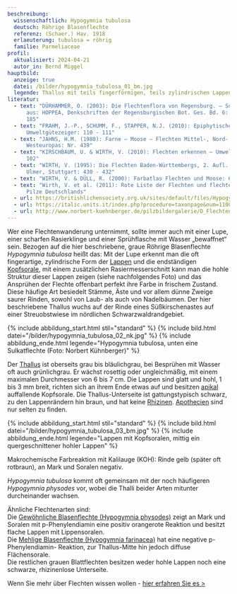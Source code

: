 ```yaml
---
beschreibung:
  wissenschaftlich: Hypogymnia tubulosa
  deutsch: Röhrige Blasenflechte
  referenz: (Schaer.) Hav. 1918
  erlaeuterung: tubulosa = röhrig
  familie: Parmeliaceae
profil:
  aktualisiert: 2024-04-21
  autor_in: Bernd Miggel
hauptbild:
  anzeige: true
  datei: /bilder/hypogymnia_tubulosa_01_bm.jpg
  legende: Thallus mit teils fingerförmigen, teils zylindrischen Lappen
literatur:
  - text: "DÜRHAMMER, O. (2003): Die Flechtenflora von Regensburg. – Sonderdruck
      aus: HOPPEA, Denkschriften der Regensburgischen Bot. Ges. Bd. 6: 184 -
      185"
  - text: "FRAHM, J.-P., SCHUMM, F., STAPPER, N.J. (2010): Epiphytische Flechten als
      Umweltgütezeiger: 110 - 111"
  - text: "JAHNS, H.M. (1980): Farne – Moose – Flechten Mittel-, Nord- und
      Westeuropas: Nr. 439"
  - text: "KIRSCHBAUM, U. & WIRTH, V. (2010): Flechten erkennen – Umwelt bewerten:
      102"
  - text: "WIRTH, V. (1995): Die Flechten Baden-Württembergs, 2. Aufl., 1006 S.;
      Ulmer, Stuttgart: 430 - 432"
  - text: "WIRTH, V. & DÜLL, R. (2000): Farbatlas Flechten und Moose: 66"
  - text: "Wirth, V. et al. (2011): Rote Liste der Flechten und flechtenbewohnende
      Pilze Deutschlands"
  - url: https://britishlichensociety.org.uk/sites/default/files/Hypogymnia%20tubulosa.pdf
  - url: https://italic.units.it/index.php?procedure=taxonpage&num=1100
  - url: http://www.norbert-kuehnberger.de/pilzbildergalerie/D_Flechten-Lichenes_-_226_Arten/index.htm
---
```

Wer eine Flechtenwanderung unternimmt, sollte immer auch mit einer Lupe, einer scharfen Rasierklinge und einer Sprühflasche mit Wasser „bewaffnet“ sein. Bezogen auf die hier beschriebene, graue Röhrige Blasenflechte *Hypogymnia tubulosa* heißt das: Mit der Lupe erkennt man die oft fingerartige, zylindrische Form der [Lappen](Lappen "Glossar") und die endständigen [Kopfsorale](Sorale "Glossar"), mit einem zusätzlichen Rasiermesserschnitt kann man die hohle Struktur dieser Lappen zeigen (siehe nachfolgendes Foto) und das Ansprühen der Flechte offenbart perfekt ihre Farbe in frischem Zustand. Diese häufige Art besiedelt Stämme, Äste und vor allem dünne Zweige saurer Rinden, sowohl von Laub- als auch von Nadelbäumen. Der hier beschriebene Thallus wuchs auf der Rinde eines Süßkirschenastes auf einer Streuobstwiese im nördlichen Schwarzwaldrandgebiet.

{% include abbildung_start.html stil="standard" %}
{% include bild.html datei="/bilder/hypogymnia_tubulosa_02_nk.jpg" %}
{% include abbildung_ende.html legende="Hypogymnia tubulosa, unten eine Sulkatflechte (Foto: Norbert Kühnberger)" %}

Der [Thallus](Thallus "Glossar") ist oberseits grau bis bläulichgrau, bei Besprühen mit Wasser oft auch grünlichgrau. Er wächst rosettig oder ungleichmäßig, mit einem maximalen Durchmesser von 6 bis 7 cm. Die Lappen sind glatt und hohl, 1 bis 3 mm breit, richten sich an ihrem Ende etwas auf und besitzen [apikal](apikal "Glossar") auffallende Kopfsorale. Die Thallus-Unterseite ist gattungstypisch schwarz, zu den Lappenrändern hin braun, und hat keine [Rhizinen](Rhizine "Glossar"). [Apothecien](Apothecien "Glossar") sind nur selten zu finden.

{% include abbildung_start.html stil="standard" %}
{% include bild.html datei="/bilder/hypogymnia_tubulosa_03_bm.jpg" %}
{% include abbildung_ende.html legende="Lappen mit Kopfsoralen, mittig ein quergeschnittener hohler Lappen" %}

Makrochemische Farbreaktion mit Kalilauge (KOH): Rinde gelb (später oft rotbraun), an Mark und Soralen negativ.

*Hypogymnia tubulosa* kommt oft gemeinsam mit der noch häufigeren *Hypogymnia physodes* vor, wobei die Thalli beider Arten mitunter durcheinander wachsen.

Ähnliche Flechtenarten sind:\
Die [Gewöhnliche Blasenflechte (Hypogymnia physodes)](/pilze/hypogymnia-physodes-gewöhnliche-blasenflechte) zeigt an Mark und Soralen mit p-Phenylendiamin eine positiv orangerote Reaktion und besitzt flache Lappen mit Lippensoralen.\
Die [Mehlige Blasenflechte (Hypogymnia farinacea)](/pilze/hypogymnia-farinacea-mehlige-blasenflechte) hat eine negative p-Phenylendiamin- Reaktion, zur Thallus-Mitte hin jedoch diffuse Flächensorale.\
Die restlichen grauen Blattflechten besitzen weder hohle Lappen noch eine schwarze, rhizinenlose Unterseite.

Wenn Sie mehr über Flechten wissen wollen - [hier erfahren Sie es >](/verwandt/flechten)